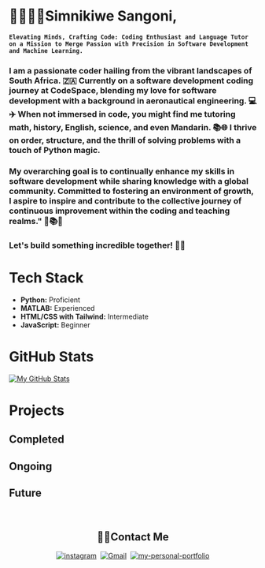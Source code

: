 # 🌚🙋🏾‍♀️Simnikiwe Sangoni,

**`Elevating Minds, Crafting Code: Coding Enthusiast and Language Tutor on a Mission to Merge Passion with Precision in Software Development and Machine Learning.`**

### I am a passionate coder hailing from the vibrant landscapes of South Africa. 🇿🇦 Currently on a software development coding journey at CodeSpace, blending my love for software development with a background in aeronautical engineering. 💻✈️ When not immersed in code, you might find me tutoring math, history, English, science, and even Mandarin. 📚🌐 I thrive on order, structure, and the thrill of solving problems with a touch of Python magic. 

### My overarching goal is to continually enhance my skills in software development while sharing knowledge with a global community. Committed to fostering an environment of growth, I aspire to inspire and contribute to the collective journey of continuous improvement within the coding and teaching realms." 🌱📚💡

### Let's build something incredible together! 🚀✨


# Tech Stack

- **Python:** Proficient
- **MATLAB:** Experienced
- **HTML/CSS with Tailwind:** Intermediate
- **JavaScript:** Beginner

# GitHub Stats
[![My GitHub Stats](https://github-readme-stats.vercel.app/api?username=simsangoni)](https://github.com/anuraghazra/github-readme-stats)

# Projects

## Completed
## Ongoing
## Future

<br>
<h2 align="center">🤙🏽Contact Me</h2>
<p align="center">
<a href="https://www.instagram.com/simsangoni/"><img src="https://img.shields.io/badge/instagram-%230077B5.svg?&style=for-the-badge&logo=instagram&logoColor=white" alt="instagram" /></a>&nbsp;
<a href="mailto:simnikiwesangoni@gmail.com"><img src="https://img.shields.io/badge/gmail-%23D14836.svg?&style=for-the-badge&logo=gmail&logoColor=white" alt="Gmail"/></a>&nbsp;
<a href="https://simnikiwe-sangoni.netlify.app/"><img src="https://img.shields.io/badge/my%20website-8A2BE2.svg?&style=for-the-badge" alt="my-personal-portfolio"/></a>
</p>
</br>
<!--
**SimSangoni/SimSangoni** is a ✨ _special_ ✨ repository because its `README.md` (this file) appears on your GitHub profile.

Here are some ideas to get you started:

- 🔭 I’m currently working on ...
- 🌱 I’m currently learning ...
- 👯 I’m looking to collaborate on ...
- 🤔 I’m looking for help with ...
- 💬 Ask me about ...
- 📫 How to reach me: ...
- 😄 Pronouns: ...
- ⚡ Fun fact: ...

-->
